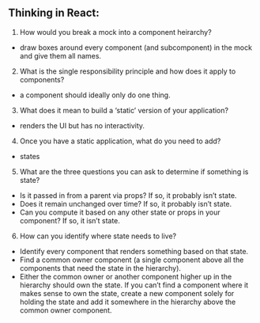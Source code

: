 ## Thinking in React:


1. How would you break a mock into a component heirarchy?
- draw boxes around every component (and subcomponent) in the mock and give them all names.

2. What is the single responsibility principle and how does it apply to components?
- a component should ideally only do one thing.

3. What does it mean to build a ‘static’ version of your application?
- renders the UI but has no interactivity.

4. Once you have a static application, what do you need to add?
- states

5. What are the three questions you can ask to determine if something is state?
- Is it passed in from a parent via props? If so, it probably isn’t state.
- Does it remain unchanged over time? If so, it probably isn’t state.
- Can you compute it based on any other state or props in your component? If so, it isn’t state.

6. How can you identify where state needs to live?
- Identify every component that renders something based on that state.
- Find a common owner component (a single component above all the components that need the state in the hierarchy).
- Either the common owner or another component higher up in the hierarchy should own the state.
If you can’t find a component where it makes sense to own the state, create a new component solely for holding the state and add it somewhere in the hierarchy above the common owner component.